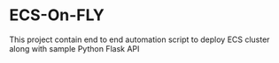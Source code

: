 # ECS-On-FLY
This project contain end to end automation script to deploy ECS cluster along with sample Python Flask API
